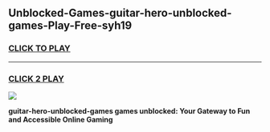 
## Unblocked-Games-guitar-hero-unblocked-games-Play-Free-syh19
<h3>
<a href="https://premium76.site?title=guitar-hero-unblocked-games&ref=18A">CLICK TO PLAY</a></h3>
<hr>

<h3>
<a href="https://premium76.site?title=guitar-hero-unblocked-games&ref=18A">CLICK 2 PLAY</a>
  
</h3>

<a href="https://premium76.site?title=guitar-hero-unblocked-games&ref=18A"><img src="https://clearcache.store/games.png"></a>


**guitar-hero-unblocked-games games unblocked: Your Gateway to Fun and Accessible Online Gaming**
